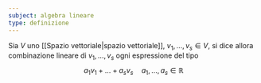 ```yaml
---
subject: algebra lineare
type: definizione
---
```

Sia $V$ uno [[Spazio vettoriale|spazio vettoriale]], $v_1,\dots,v_s\in V$, si dice allora combinazione lineare di $v_1,\dots,v_s$ ogni espressione del tipo
$$
a_1v_1+\dots+a_sv_s\quad a_1,\dots,a_s\in\mathbb{R}
$$